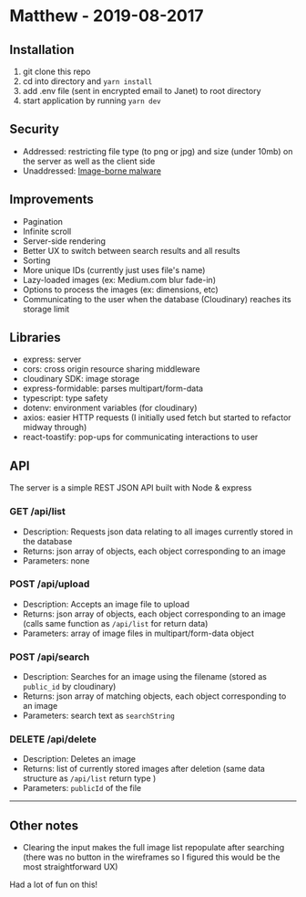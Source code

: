 # Matthew - 2019-08-2017

## Installation
1. git clone this repo
2. cd into directory and `yarn install`
3. add .env file (sent in encrypted email to Janet) to root directory
4. start application by running `yarn dev`

## Security
- Addressed: restricting file type (to png or jpg) and size (under 10mb) on the server as well as the client side
- Unaddressed: [Image-borne malware](https://www.opswat.com/blog/image-borne-malware-how-viewing-image-can-infect-device)

## Improvements
- Pagination
- Infinite scroll
- Server-side rendering
- Better UX to switch between search results and all results
- Sorting
- More unique IDs (currently just uses file's name)
- Lazy-loaded images (ex: Medium.com blur fade-in)
- Options to process the images (ex: dimensions, etc)
- Communicating to the user when the database (Cloudinary) reaches its storage limit

## Libraries
- express: server
- cors: cross origin resource sharing middleware
- cloudinary SDK: image storage
- express-formidable: parses multipart/form-data
- typescript: type safety
- dotenv: environment variables (for cloudinary)
- axios: easier HTTP requests (I initially used fetch but started to refactor midway through)
- react-toastify: pop-ups for communicating interactions to user

## API
The server is a simple REST JSON API built with Node & express

### GET /api/list
- Description: Requests json data relating to all images currently stored in the database 
- Returns: json array of objects, each object corresponding to an image
- Parameters: none

### POST /api/upload
- Description: Accepts an image file to upload 
- Returns: json array of objects, each object corresponding to an image (calls same function as `/api/list` for return data)
- Parameters: array of image files in multipart/form-data object

### POST /api/search
- Description: Searches for an image using the filename (stored as `public_id` by cloudinary)
- Returns: json array of matching objects, each object corresponding to an image 
- Parameters: search text as `searchString` 

### DELETE /api/delete
- Description: Deletes an image
- Returns: list of currently stored images after deletion (same data structure as `/api/list` return type ) 
- Parameters: `publicId` of the file

---
## Other notes
- Clearing the input makes the full image list repopulate after searching (there was no button in the wireframes so I figured this would be the most straightforward UX)

Had a lot of fun on this! 